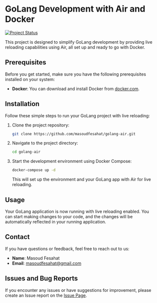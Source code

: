 # GoLang Development with Air and Docker

[![Project Status](https://img.shields.io/badge/Status-Active-brightgreen.svg)](https://github.com/Your-Username/Your-Project)

This project is designed to simplify GoLang development by providing live reloading capabilities using Air, all set up and ready to go with Docker.

## Prerequisites

Before you get started, make sure you have the following prerequisites installed on your system:

- **Docker**: You can download and install Docker from [docker.com](https://www.docker.com/get-started).

## Installation

Follow these simple steps to run your GoLang project with live reloading:

1. Clone the project repository:

   ```bash
   git clone https://github.com/masoudfesahat/golang-air.git
   ```

2. Navigate to the project directory:

   ```bash
   cd golang-air
   ```

3. Start the development environment using Docker Compose:

   ```bash
   docker-compose up -d
   ```

   This will set up the environment and your GoLang app with Air for live reloading.

## Usage

Your GoLang application is now running with live reloading enabled. You can start making changes to your code, and the changes will be automatically reflected in your running application.


## Contact

If you have questions or feedback, feel free to reach out to us:

- **Name**: Masoud Fesahat
- **Email**: masoudfesahat@gmail.com

## Issues and Bug Reports

If you encounter any issues or have suggestions for improvement, please create an Issue report on the [Issue Page](https://github.com/masoudfesahat/golang-air/issues).
